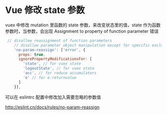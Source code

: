 # Vue 修改 state 参数

vuex 中修改 mutation 里函数的 state 参数，来改变状态里的值，state 作为函数参数时，当参数，会出现 Assignment to property of function parameter 错误

```js
 // disallow reassignment of function parameters
    // disallow parameter object manipulation except for specific exclusions
    'no-param-reassign': ['error', {
      props: true,
      ignorePropertyModificationsFor: [
        'state', // for vuex state
        'logoutState', // for vuex state
        'acc', // for reduce accumulators
        'e' // for e.returnvalue
      ]
    }],
```

可以在 eslintrc 配置中修改加入需要忽略的参数值

http://eslint.cn/docs/rules/no-param-reassign